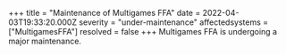 +++
title = "Maintenance of Multigames FFA"
date = 2022-04-03T19:33:20.000Z
severity = "under-maintenance"
affectedsystems = ["MultigamesFFA"]
resolved = false
+++
Multigames FFA is undergoing a major maintenance.